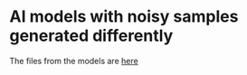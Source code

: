 # AI models with noisy samples generated differently

The files from the models are [here](https://huggingface.co/anaarodeero/models-TFM-TUs/tree/main/AI-noise)
